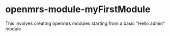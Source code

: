 # openmrs-module-myFirstModule
This involves creating openmrs modules starting from a basic "Hello admin" module
